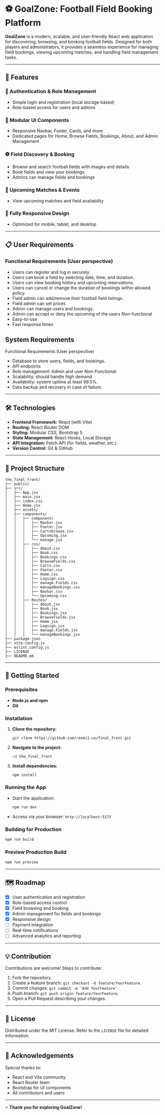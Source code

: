 
# ⚽ GoalZone: Football Field Booking Platform

**GoalZone** is a modern, scalable, and user-friendly React web application for discovering, browsing, and booking football fields. Designed for both players and administrators, it provides a seamless experience for managing field bookings, viewing upcoming matches, and handling field management tasks.

---

## 🚀 Features

### 🔑 Authentication & Role Management

* Simple login and registration (local storage based)
* Role-based access for users and admins

### 🎨 Modular UI Components

* Responsive Navbar, Footer, Cards, and more
* Dedicated pages for Home, Browse Fields, Bookings, About, and Admin Management

### ⚽ Field Discovery & Booking

* Browse and search football fields with images and details
* Book fields and view your bookings
* Admins can manage fields and bookings

### 📅 Upcoming Matches & Events

* View upcoming matches and field availability

### 📱 Fully Responsive Design

* Optimized for mobile, tablet, and desktop

---

## 📋 User Requirements

### Functional Requirements (User perspective)
*	Users can register and log in securely.
*	Users can book a field by selecting date, time, and duration.
*	Users can view booking history and upcoming reservations.
*	Users can cancel or change the duration of bookings within allowed policy.
*	Field admin can add/remove their football field listings.
*	Field admin can set prices
*	Admin can manage users and bookings.
*	Admin can accept or deny the upcoming of the users
Non-functional
*	Easy-to-use
*	Fast response times

## System Requirements
Functional Requirements (User perspective)
*	Database to store users, fields, and bookings.
*	API endpoints 
*	Role management: Admin and user
Non-Functional:
*	Scalability: should handle high demand
*	Availability: system uptime at least 99.5%.
*	Data backup and recovery in case of failure.






---

## 🛠 Technologies

* **Frontend Framework:** React (with Vite)
* **Routing:** React Router DOM
* **Styling:** Modular CSS, Bootstrap 5
* **State Management:** React Hooks, Local Storage
* **API Integration:** Fetch API (for fields, weather, etc.)
* **Version Control:** Git & GitHub

---

## 📂 Project Structure

```
the_final_front/
├── public/
├── src/
│   ├── App.jsx
│   ├── main.jsx
│   ├── index.css
│   ├── Home.jsx
│   ├── assets/
│   ├── components/
│   │   ├── component/
│   │   │   ├── Navbar.jsx
│   │   │   ├── Footer.jsx
│   │   │   ├── Cartsbrowse.jsx
│   │   │   ├── Upcoming.jsx
│   │   │   └── manage.jsx
│   │   ├── css/
│   │   │   ├── About.css
│   │   │   ├── Book.css
│   │   │   ├── Bookings.css
│   │   │   ├── BrowseFields.css
│   │   │   ├── Carts.css
│   │   │   ├── Footer.css
│   │   │   ├── Home.css
│   │   │   ├── Logsign.css
│   │   │   ├── manage.Fields.css
│   │   │   ├── manageBookings.css
│   │   │   ├── Navbar.css
│   │   │   └── Upcoming.css
│   │   ├── Routes/
│   │   │   ├── About.jsx
│   │   │   ├── Book.jsx
│   │   │   ├── Bookings.jsx
│   │   │   ├── Browsefields.jsx
│   │   │   ├── Home.jsx
│   │   │   ├── Logsign.jsx
│   │   │   ├── manage.Fields.jsx
│   │   │   └── manageBookings.jsx
├── package.json
├── vite.config.js
├── eslint.config.js
├── LICENSE
├── README.md
```

---

## 🚀 Getting Started

### Prerequisites

* **Node.js and npm**
* **Git**

### Installation

1. **Clone the repository:**

	```bash
	git clone https://github.com/rasmi1-ux/final_front.git
	```

2. **Navigate to the project:**

	```bash
	cd the_final_front
	```

3. **Install dependencies:**

	```bash
	npm install
	```

### Running the App

* Start the application:

	```bash
	npm run dev
	```

* Access via your browser: `http://localhost:5173`

### Building for Production

```bash
npm run build
```

### Preview Production Build

```bash
npm run preview
```

---

## 🗺️ Roadmap

* [x] User authentication and registration
* [x] Role-based access control
* [x] Field browsing and booking
* [x] Admin management for fields and bookings
* [x] Responsive design
* [ ] Payment integration
* [ ] Real-time notifications
* [ ] Advanced analytics and reporting

---

## 💡 Contribution

Contributions are welcome! Steps to contribute:

1. Fork the repository.
2. Create a feature branch: `git checkout -b feature/YourFeature`.
3. Commit changes: `git commit -m 'Add YourFeature'`.
4. Push branch: `git push origin feature/YourFeature`.
5. Open a Pull Request describing your changes.

---

## 📜 License

Distributed under the MIT License. Refer to the `LICENSE` file for detailed information.

---

## 🙌 Acknowledgements

Special thanks to:

* React and Vite community
* React Router team
* Bootstrap for UI components
* All contributors and users

---

⭐ **Thank you for exploring GoalZone!**
